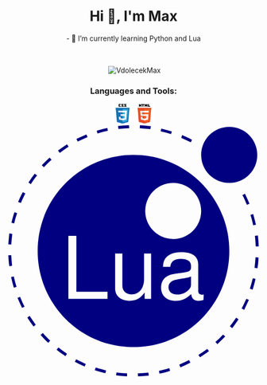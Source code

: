 <h1 align="center">Hi 👋, I'm Max</h1>
<p align="center">- 🌱 I’m currently learning Python and Lua </p>
</br>

<p align="center">&nbsp;<img align="center" src="https://github-readme-stats.vercel.app/api?username=VdolecekMax&show_icons=true&theme=dark&locale=en" alt="VdolecekMax" /></p>

<h3 align="center">Languages and Tools:</h3>
<p align="center"> 
  <img src="https://raw.githubusercontent.com/devicons/devicon/master/icons/css3/css3-original-wordmark.svg" alt="css3" width="40" height="40"/> 
  <img src="https://raw.githubusercontent.com/devicons/devicon/master/icons/html5/html5-original-wordmark.svg" alt="html5" width="40" height="40"/>
  <svg xmlns="http://www.w3.org/2000/svg" viewBox="0 0 128 128"><path fill="#000080" d="M61.7 0c-1.9 0-3.8.2-5.6.4l.2 1.5c1.8-.2 3.6-.4 5.5-.4L61.7 0zm5.6 0-.1 1.5c1.8.1 3.6.3 5.4.5l.3-1.5C71 .3 69.2.1 67.3 0zm45.7.8c-7.9 0-14.4 6.3-14.4 14.3S105 29.4 113 29.4s14.3-6.4 14.3-14.3S120.9.8 113 .8zm-62.4.6c-1.8.4-3.6.9-5.4 1.4l.4 1.4c1.7-.5 3.5-1 5.3-1.4l-.3-1.4zm27.6.3-.3 1.4c1.8.4 3.6.8 5.3 1.4l.4-1.3c-1.8-.6-3.6-1.1-5.4-1.5zm-38.3 3c-1.7.7-3.4 1.5-5.1 2.3l.7 1.3c1.6-.8 3.3-1.6 5-2.3l-.6-1.3zm49 .3-.5 1.4c1.6.7 3.3 1.5 4.9 2.3l.6-1.3c-1.6-.9-3.3-1.7-5-2.4zM30 9.7c-1.6 1-3.1 2.1-4.6 3.2l.9 1.2c1.4-1.1 2.9-2.1 4.5-3.2L30 9.7zm34 5.4c-27 0-49 21.9-49 49s21.9 49 49 49 49-21.9 49-49-22-49-49-49zm-42.9 1.4c-1.4 1.2-2.7 2.5-4 3.9l1.1 1c1.2-1.3 2.5-2.6 3.9-3.8l-1-1.1zm-7.6 8.2c-1.1 1.4-2.2 2.9-3.2 4.5l1.2.8c1-1.5 2-3 3.2-4.4l-1.2-.9zm70.8 4.7c7.9 0 14.3 6.4 14.3 14.3S92.2 58 84.3 58 70 51.6 70 43.7s6.4-14.3 14.3-14.3zM7.4 34.1c-.9 1.6-1.7 3.3-2.4 5l1.4.5c.7-1.6 1.5-3.3 2.3-4.8l-1.3-.7zm113.6.8-1.3.7c.9 1.6 1.6 3.3 2.3 5l1.3-.6c-.7-1.7-1.5-3.4-2.3-5.1zM3.1 44.3c-.6 1.8-1.1 3.6-1.5 5.4L3 50c.4-1.8.9-3.5 1.5-5.2l-1.4-.5zm122.1 1-1.4.4c.6 1.7 1 3.5 1.4 5.3l1.4-.3c-.4-1.8-.9-3.6-1.4-5.4zM.5 55.1C.3 57 .1 58.8 0 60.7l1.5.1c.1-1.8.3-3.6.5-5.4l-1.5-.3zm127.1 1.1-1.5.2c.2 1.8.3 3.6.4 5.4h1.5c0-1.9-.2-3.8-.4-5.6zm-96.9.2h4.1v28.5h15.9v3.6h-20V56.4zm57.7 8.3c5.7 0 8.7 2.2 8.7 6.3v13.6c0 1.1.7 1.8 2 1.8.2 0 .4 0 .8-.1l-.1 2.8c-1.2.3-1.8.4-2.5.4-2.4 0-3.5-1.1-3.8-3.4-2.6 2.4-4.9 3.4-7.8 3.4-4.7 0-7.6-2.6-7.6-6.8 0-3 1.4-5.1 4.1-6.2 1.4-.6 2.2-.7 7.4-1.4 2.9-.4 3.8-1 3.8-2.6v-1c0-2.2-1.9-3.4-5.2-3.4-3.4 0-5.1 1.3-5.4 4.1h-3.7c.1-2.3.5-3.6 1.6-4.8 1.5-1.7 4.3-2.7 7.7-2.7zm-33.8.7h3.7v16.3c0 2.8 1.9 4.5 4.8 4.5 3.8 0 6.3-3.1 6.3-7.8v-13H73v23.1h-3.3v-3.2c-2.2 3-4.3 4.2-7.7 4.2-4.5 0-7.4-2.5-7.4-6.3V65.4zm-53.1.8-1.5.1c.1 1.9.2 3.7.5 5.6l1.4-.3c-.2-1.8-.3-3.6-.4-5.4zm124.9 1.1c-.1 1.8-.3 3.6-.5 5.4l1.5.2c.3-1.8.5-3.7.5-5.5l-1.5-.1zM2.8 77.1l-1.4.3c.4 1.8.9 3.6 1.4 5.4l1.4-.4c-.6-1.8-1-3.5-1.4-5.3zm90.6 0c-1.2.6-2 .7-5.9 1.3-3.9.5-5.6 1.8-5.6 4.2 0 2.3 1.7 3.7 4.5 3.7 2.2 0 4-.7 5.5-2.1 1.1-1 1.5-1.8 1.5-3v-4.1zm31.6.9c-.5 1.8-.9 3.6-1.5 5.3l1.4.5c.6-1.8 1.1-3.6 1.5-5.5L125 78zM6 87.5l-1.3.5c.7 1.7 1.5 3.4 2.3 5.1l1.3-.6c-.9-1.7-1.6-3.3-2.3-5zm115.7 1c-.8 1.6-1.5 3.3-2.4 4.9l1.3.7L123 89l-1.3-.5zM10.9 97.2l-1.2.8c1 1.6 2.1 3.1 3.2 4.6l1.1-.9c-1.1-1.5-2.1-3-3.1-4.5zm105.6.9c-1 1.5-2.1 3-3.2 4.4l1.2.9c1.1-1.4 2.2-3 3.2-4.5l-1.2-.8zm-98.9 7.8-1.1 1c1.2 1.4 2.5 2.7 3.9 4l1-1.1c-1.3-1.2-2.6-2.6-3.8-3.9zm92.2.8c-1.2 1.3-2.6 2.6-3.9 3.8l1 1.1c1.3-1.3 2.7-2.6 4-3.9l-1.1-1zm-84.2 6.6-.9 1.2c1.4 1.1 2.9 2.2 4.5 3.2l.8-1.2c-1.5-1-3-2.1-4.4-3.2zm76.1.7c-1.5 1.1-3 2.1-4.5 3.1l.8 1.2c1.5-1 3.1-2 4.6-3.1l-.9-1.2zm-67 5.3-.7 1.3c1.6.9 3.3 1.7 5 2.4l.6-1.3c-1.6-.8-3.3-1.5-4.9-2.4zm57.7.4c-1.7.9-3.3 1.6-5 2.3l.6 1.4c1.7-.7 3.4-1.5 5.1-2.4l-.7-1.3zm-47.7 3.8-.5 1.4c1.8.6 3.6 1.1 5.4 1.5l.4-1.4c-1.8-.5-3.6-.9-5.3-1.5zm37.6.3c-1.8.6-3.5 1-5.3 1.4l.3 1.4c1.9-.3 3.7-.8 5.4-1.4l-.4-1.4zm-27 2.2-.2 1.5c1.9.2 3.7.4 5.6.5v-1.5c-1.8-.1-3.6-.3-5.4-.5zm16.3.1c-1.8.2-3.6.3-5.4.4l.1 1.5c1.8-.1 3.7-.2 5.5-.4l-.2-1.5z" alt="lua" width="40" height="40" /></svg>
</p>
</br>
